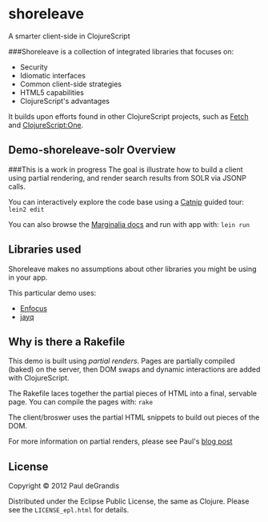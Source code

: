shoreleave
==========

A smarter client-side in ClojureScript

###Shoreleave is a collection of integrated libraries that focuses on:

 * Security
 * Idiomatic interfaces
 * Common client-side strategies
 * HTML5 capabilities
 * ClojureScript's advantages

It builds upon efforts found in other ClojureScript projects, such as [Fetch](https://github.com/ibdknox/fetch) and [ClojureScript:One](http://clojurescriptone.com/).


Demo-shoreleave-solr Overview
------------------------
###This is a work in progress
The goal is illustrate how to build a client using partial rendering, and render search results from SOLR via JSONP calls.

You can interactively explore the code base using a [Catnip](https://github.com/bodil/catnip) guided tour: `lein2 edit`

You can also browse the [Marginalia docs](#) and run with app with: `lein run`


Libraries used
--------------
Shoreleave makes no assumptions about other libraries you might be using in your app.

This particular demo uses:

 * [Enfocus](https://github.com/ckirkendall/enfocus)
 * [jayq](https://github.com/ibdknox/jayq)


Why is there a Rakefile
------------------------
This demo is built using _partial renders_.  Pages are partially compiled (baked) on the server,
then DOM swaps and dynamic interactions are added with ClojureScript.

The Rakefile laces together the partial pieces of HTML into a final, servable page.
You can compile the pages with: `rake`

The client/broswer uses the partial HTML snippets to build out pieces of the DOM.

For more information on partial renders, please see Paul's [blog post](#)


License
-------
Copyright © 2012 Paul deGrandis

Distributed under the Eclipse Public License, the same as Clojure.
Please see the `LICENSE_epl.html` for details.

